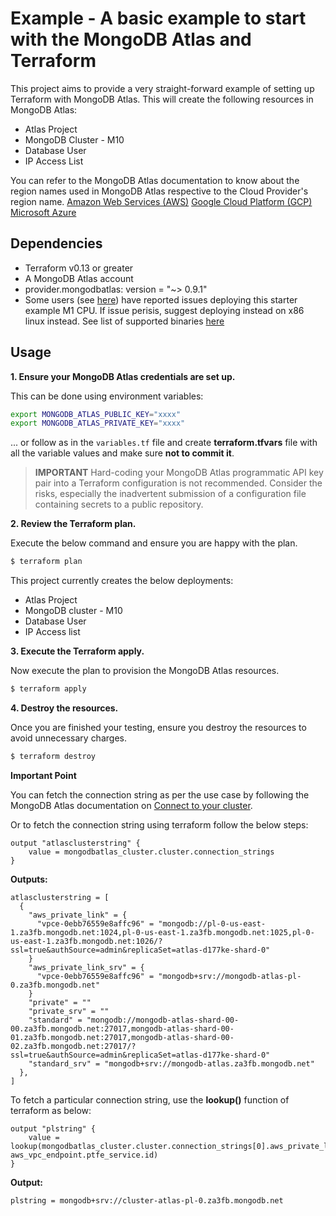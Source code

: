 # Example - A basic example to start with the MongoDB Atlas and Terraform

This project aims to provide a very straight-forward example of setting up Terraform with MongoDB Atlas. This will create the following resources in MongoDB Atlas:

- Atlas Project
- MongoDB Cluster - M10
- Database User
- IP Access List

You can refer to the MongoDB Atlas documentation to know about the region names used in MongoDB Atlas respective to the Cloud Provider's region name.
[Amazon Web Services (AWS)](https://docs.atlas.mongodb.com/reference/amazon-aws/#amazon-aws)
[Google Cloud Platform (GCP)](https://docs.atlas.mongodb.com/reference/google-gcp/#google-gcp)
[Microsoft Azure](https://docs.atlas.mongodb.com/reference/microsoft-azure/#microsoft-azure)

## Dependencies

* Terraform v0.13 or greater
* A MongoDB Atlas account 
* provider.mongodbatlas: version = "~> 0.9.1"
* Some users (see [here](https://github.com/mongodb/terraform-provider-mongodbatlas/issues/1083)) have reported issues deploying this starter example M1 CPU. If issue perisis, suggest deploying instead on x86 linux instead. See list of supported binaries [here](https://github.com/mongodb/terraform-provider-mongodbatlas/releases/tag/v1.8.1)  

## Usage

**1\. Ensure your MongoDB Atlas credentials are set up.**

This can be done using environment variables:

```bash
export MONGODB_ATLAS_PUBLIC_KEY="xxxx"
export MONGODB_ATLAS_PRIVATE_KEY="xxxx"
```

... or follow as in the `variables.tf` file and create **terraform.tfvars** file with all the variable values and make sure **not to commit it**.


> **IMPORTANT** Hard-coding your MongoDB Atlas programmatic API key pair into a Terraform configuration is not recommended. Consider the risks, especially the inadvertent submission of a configuration file containing secrets to a public repository.


**2\. Review the Terraform plan.**

Execute the below command and ensure you are happy with the plan.

``` bash
$ terraform plan
```

This project currently creates the below deployments:

- Atlas Project
- MongoDB cluster - M10
- Database User
- IP Access list

**3\. Execute the Terraform apply.**

Now execute the plan to provision the MongoDB Atlas resources.

``` bash
$ terraform apply
```

**4\. Destroy the resources.**

Once you are finished your testing, ensure you destroy the resources to avoid unnecessary charges.

``` bash
$ terraform destroy
```

**Important Point**

You can fetch the connection string as per the use case by following the MongoDB Atlas documentation on [Connect to your cluster](https://docs.atlas.mongodb.com/tutorial/connect-to-your-cluster/index.html).

Or to fetch the connection string using terraform follow the below steps:

```hcl
output "atlasclusterstring" {
    value = mongodbatlas_cluster.cluster.connection_strings
}
```
**Outputs:**
```hcl
atlasclusterstring = [
  {
    "aws_private_link" = {
      "vpce-0ebb76559e8affc96" = "mongodb://pl-0-us-east-1.za3fb.mongodb.net:1024,pl-0-us-east-1.za3fb.mongodb.net:1025,pl-0-us-east-1.za3fb.mongodb.net:1026/?ssl=true&authSource=admin&replicaSet=atlas-d177ke-shard-0"
    }
    "aws_private_link_srv" = {
      "vpce-0ebb76559e8affc96" = "mongodb+srv://mongodb-atlas-pl-0.za3fb.mongodb.net"
    }
    "private" = ""
    "private_srv" = ""
    "standard" = "mongodb://mongodb-atlas-shard-00-00.za3fb.mongodb.net:27017,mongodb-atlas-shard-00-01.za3fb.mongodb.net:27017,mongodb-atlas-shard-00-02.za3fb.mongodb.net:27017/?ssl=true&authSource=admin&replicaSet=atlas-d177ke-shard-0"
    "standard_srv" = "mongodb+srv://mongodb-atlas.za3fb.mongodb.net"
  },
]
```

To fetch a particular connection string, use the **lookup()** function of terraform as below:

```
output "plstring" {
    value = lookup(mongodbatlas_cluster.cluster.connection_strings[0].aws_private_link_srv, aws_vpc_endpoint.ptfe_service.id)
}
```
**Output:**
```
plstring = mongodb+srv://cluster-atlas-pl-0.za3fb.mongodb.net
```
